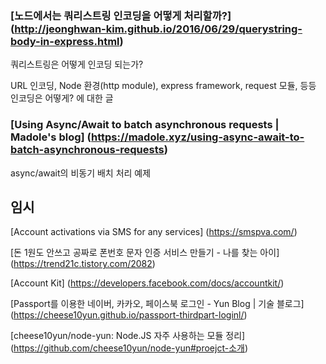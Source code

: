 ### [노드에서는 쿼리스트링 인코딩을 어떻게 처리할까?] (http://jeonghwan-kim.github.io/2016/06/29/querystring-body-in-express.html)
쿼리스트링은 어떻게 인코딩 되는가?

URL 인코딩, Node 환경(http module), express framework, request 모듈, 등등 인코딩은 어떻게? 에 대한 글

### [Using Async/Await to batch asynchronous requests | Madole's blog] (https://madole.xyz/using-async-await-to-batch-asynchronous-requests)
async/await의 비동기 배치 처리 예제

## 임시

[Account activations via SMS for any services] (https://smspva.com/)

[돈 1원도 안쓰고 공짜로 폰번호 문자 인증 서비스 만들기 - 나를 찾는 아이] (https://trend21c.tistory.com/2082)

[Account Kit] (https://developers.facebook.com/docs/accountkit/)

[Passport를 이용한 네이버, 카카오, 페이스북 로그인 - Yun Blog | 기술 블로그] (https://cheese10yun.github.io/passport-thirdpart-loginl/)

[cheese10yun/node-yun: Node.JS 자주 사용하는 모듈 정리] (https://github.com/cheese10yun/node-yun#proejct-소개)


